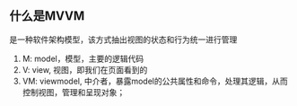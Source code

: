 ## 什么是MVVM
 

是一种软件架构模型，该方式抽出视图的状态和行为统一进行管理

1. M: model，模型，主要的逻辑代码
2. V: view, 视图，即我们在页面看到的
3. VM: viewmodel, 中介者，暴露model的公共属性和命令，处理其逻辑，从而控制视图，管理和呈现对象；

